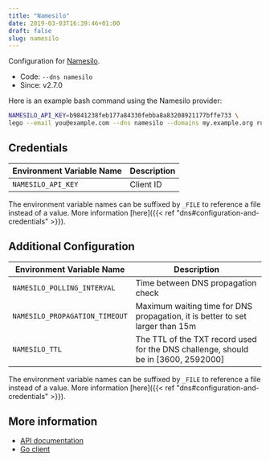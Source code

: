 ```yaml
---
title: "Namesilo"
date: 2019-03-03T16:39:46+01:00
draft: false
slug: namesilo
---
```


<!-- THIS DOCUMENTATION IS AUTO-GENERATED. PLEASE DO NOT EDIT. -->
<!-- providers/dns/namesilo/namesilo.toml -->
<!-- THIS DOCUMENTATION IS AUTO-GENERATED. PLEASE DO NOT EDIT. -->


Configuration for [Namesilo](https://www.namesilo.com/).


<!--more-->

- Code: `--dns namesilo`
- Since: v2.7.0


Here is an example bash command using the Namesilo provider:

```bash
NAMESILO_API_KEY=b9841238feb177a84330febba8a83208921177bffe733 \
lego --email you@example.com --dns namesilo --domains my.example.org run
```




## Credentials

| Environment Variable Name | Description |
|-----------------------|-------------|
| `NAMESILO_API_KEY` | Client ID |

The environment variable names can be suffixed by `_FILE` to reference a file instead of a value.
More information [here]({{< ref "dns#configuration-and-credentials" >}}).


## Additional Configuration

| Environment Variable Name | Description |
|--------------------------------|-------------|
| `NAMESILO_POLLING_INTERVAL` | Time between DNS propagation check |
| `NAMESILO_PROPAGATION_TIMEOUT` | Maximum waiting time for DNS propagation, it is better to set larger than 15m |
| `NAMESILO_TTL` | The TTL of the TXT record used for the DNS challenge, should be in [3600, 2592000] |

The environment variable names can be suffixed by `_FILE` to reference a file instead of a value.
More information [here]({{< ref "dns#configuration-and-credentials" >}}).




## More information

- [API documentation](https://www.namesilo.com/api_reference.php)
- [Go client](https://github.com/nrdcg/namesilo)

<!-- THIS DOCUMENTATION IS AUTO-GENERATED. PLEASE DO NOT EDIT. -->
<!-- providers/dns/namesilo/namesilo.toml -->
<!-- THIS DOCUMENTATION IS AUTO-GENERATED. PLEASE DO NOT EDIT. -->
